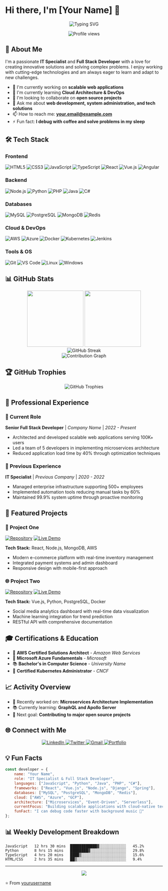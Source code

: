 # Hi there, I'm [Your Name] 👋

<div align="center">
  <img src="https://readme-typing-svg.herokuapp.com?font=Fira+Code&pause=1000&color=00D9FF&center=true&vCenter=true&width=435&lines=IT+Specialist+%26+Full+Stack+Developer;Always+learning+new+things;Problem+solver+and+innovator" alt="Typing SVG" />
</div>

<p align="center">
  <img src="https://komarev.com/ghpvc/?username=yourusername&color=blueviolet&style=flat-square&label=Profile+Views" alt="Profile views" />
</p>

## 🚀 About Me

I'm a passionate **IT Specialist** and **Full Stack Developer** with a love for creating innovative solutions and solving complex problems. I enjoy working with cutting-edge technologies and am always eager to learn and adapt to new challenges.

- 🔭 I'm currently working on **scalable web applications**
- 🌱 I'm currently learning **Cloud Architecture & DevOps**
- 👯 I'm looking to collaborate on **open source projects**
- 💬 Ask me about **web development, system administration, and tech solutions**
- 📫 How to reach me: **your.email@example.com**
- ⚡ Fun fact: **I debug with coffee and solve problems in my sleep**

## 🛠️ Tech Stack

### Frontend
![HTML5](https://img.shields.io/badge/HTML5-E34F26?style=for-the-badge&logo=html5&logoColor=white)
![CSS3](https://img.shields.io/badge/CSS3-1572B6?style=for-the-badge&logo=css3&logoColor=white)
![JavaScript](https://img.shields.io/badge/JavaScript-F7DF1E?style=for-the-badge&logo=javascript&logoColor=black)
![TypeScript](https://img.shields.io/badge/TypeScript-007ACC?style=for-the-badge&logo=typescript&logoColor=white)
![React](https://img.shields.io/badge/React-20232A?style=for-the-badge&logo=react&logoColor=61DAFB)
![Vue.js](https://img.shields.io/badge/Vue.js-35495E?style=for-the-badge&logo=vue.js&logoColor=4FC08D)
![Angular](https://img.shields.io/badge/Angular-DD0031?style=for-the-badge&logo=angular&logoColor=white)

### Backend
![Node.js](https://img.shields.io/badge/Node.js-43853D?style=for-the-badge&logo=node.js&logoColor=white)
![Python](https://img.shields.io/badge/Python-3776AB?style=for-the-badge&logo=python&logoColor=white)
![PHP](https://img.shields.io/badge/PHP-777BB4?style=for-the-badge&logo=php&logoColor=white)
![Java](https://img.shields.io/badge/Java-ED8B00?style=for-the-badge&logo=java&logoColor=white)
![C#](https://img.shields.io/badge/C%23-239120?style=for-the-badge&logo=c-sharp&logoColor=white)

### Databases
![MySQL](https://img.shields.io/badge/MySQL-00000F?style=for-the-badge&logo=mysql&logoColor=white)
![PostgreSQL](https://img.shields.io/badge/PostgreSQL-316192?style=for-the-badge&logo=postgresql&logoColor=white)
![MongoDB](https://img.shields.io/badge/MongoDB-4EA94B?style=for-the-badge&logo=mongodb&logoColor=white)
![Redis](https://img.shields.io/badge/Redis-DC382D?style=for-the-badge&logo=redis&logoColor=white)

### Cloud & DevOps
![AWS](https://img.shields.io/badge/Amazon_AWS-232F3E?style=for-the-badge&logo=amazon-aws&logoColor=white)
![Azure](https://img.shields.io/badge/Microsoft_Azure-0089D0?style=for-the-badge&logo=microsoft-azure&logoColor=white)
![Docker](https://img.shields.io/badge/Docker-2496ED?style=for-the-badge&logo=docker&logoColor=white)
![Kubernetes](https://img.shields.io/badge/Kubernetes-326CE5?style=for-the-badge&logo=kubernetes&logoColor=white)
![Jenkins](https://img.shields.io/badge/Jenkins-D24939?style=for-the-badge&logo=jenkins&logoColor=white)

### Tools & OS
![Git](https://img.shields.io/badge/Git-F05032?style=for-the-badge&logo=git&logoColor=white)
![VS Code](https://img.shields.io/badge/VS_Code-007ACC?style=for-the-badge&logo=visual-studio-code&logoColor=white)
![Linux](https://img.shields.io/badge/Linux-FCC624?style=for-the-badge&logo=linux&logoColor=black)
![Windows](https://img.shields.io/badge/Windows-0078D6?style=for-the-badge&logo=windows&logoColor=white)

## 📊 GitHub Stats

<div align="center">
  <img height="180em" src="https://github-readme-stats.vercel.app/api?username=yourusername&show_icons=true&theme=tokyonight&include_all_commits=true&count_private=true"/>
  <img height="180em" src="https://github-readme-stats.vercel.app/api/top-langs/?username=yourusername&layout=compact&langs_count=8&theme=tokyonight"/>
</div>

<div align="center">
  <img src="https://github-readme-streak-stats.herokuapp.com/?user=yourusername&theme=tokyonight" alt="GitHub Streak" />
</div>

<div align="center">
  <img src="https://github-readme-activity-graph.vercel.app/graph?username=yourusername&theme=tokyo-night&hide_border=true" alt="Contribution Graph" />
</div>

## 🏆 GitHub Trophies

<div align="center">
  <img src="https://github-profile-trophy.vercel.app/?username=yourusername&theme=tokyonight&no-frame=true&no-bg=false&margin-w=4&row=2&column=4" alt="GitHub Trophies" />
</div>

## 💼 Professional Experience

### 🎯 Current Role
**Senior Full Stack Developer** | *Company Name* | *2022 - Present*
- Architected and developed scalable web applications serving 100K+ users
- Led a team of 5 developers in implementing microservices architecture
- Reduced application load time by 40% through optimization techniques

### 🔧 Previous Experience
**IT Specialist** | *Previous Company* | *2020 - 2022*
- Managed enterprise infrastructure supporting 500+ employees
- Implemented automation tools reducing manual tasks by 60%
- Maintained 99.9% system uptime through proactive monitoring

## 🚀 Featured Projects

### 📱 Project One
[![Repository](https://img.shields.io/badge/Repository-181717?style=for-the-badge&logo=github&logoColor=white)](https://github.com/yourusername/project-one)
[![Live Demo](https://img.shields.io/badge/Live_Demo-00C7B7?style=for-the-badge&logo=netlify&logoColor=white)](https://your-demo-link.com)

**Tech Stack:** React, Node.js, MongoDB, AWS
- Modern e-commerce platform with real-time inventory management
- Integrated payment systems and admin dashboard
- Responsive design with mobile-first approach

### 🌐 Project Two
[![Repository](https://img.shields.io/badge/Repository-181717?style=for-the-badge&logo=github&logoColor=white)](https://github.com/yourusername/project-two)
[![Live Demo](https://img.shields.io/badge/Live_Demo-FF6B6B?style=for-the-badge&logo=vercel&logoColor=white)](https://your-demo-link.com)

**Tech Stack:** Vue.js, Python, PostgreSQL, Docker
- Social media analytics dashboard with real-time data visualization
- Machine learning integration for trend prediction
- RESTful API with comprehensive documentation

## 🎓 Certifications & Education

- 🎯 **AWS Certified Solutions Architect** - *Amazon Web Services*
- 🏅 **Microsoft Azure Fundamentals** - *Microsoft*
- 📚 **Bachelor's in Computer Science** - *University Name*
- 🔧 **Certified Kubernetes Administrator** - *CNCF*

## 📈 Activity Overview

<!--START_SECTION:activity-->
- 🔨 Recently worked on: **Microservices Architecture Implementation**
- 📚 Currently learning: **GraphQL and Apollo Server**
- 🎯 Next goal: **Contributing to major open source projects**
<!--END_SECTION:activity-->

## 🌐 Connect with Me

<div align="center">
  <a href="https://linkedin.com/in/yourprofile">
    <img src="https://img.shields.io/badge/LinkedIn-0077B5?style=for-the-badge&logo=linkedin&logoColor=white" alt="LinkedIn" />
  </a>
  <a href="https://twitter.com/yourhandle">
    <img src="https://img.shields.io/badge/Twitter-1DA1F2?style=for-the-badge&logo=twitter&logoColor=white" alt="Twitter" />
  </a>
  <a href="mailto:your.email@example.com">
    <img src="https://img.shields.io/badge/Gmail-D14836?style=for-the-badge&logo=gmail&logoColor=white" alt="Gmail" />
  </a>
  <a href="https://yourportfolio.com">
    <img src="https://img.shields.io/badge/Portfolio-FF5722?style=for-the-badge&logo=google-chrome&logoColor=white" alt="Portfolio" />
  </a>
</div>

## 💡 Fun Facts

```javascript
const developer = {
    name: "Your Name",
    role: "IT Specialist & Full Stack Developer",
    languages: ["JavaScript", "Python", "Java", "PHP", "C#"],
    frameworks: ["React", "Vue.js", "Node.js", "Django", "Spring"],
    databases: ["MySQL", "PostgreSQL", "MongoDB", "Redis"],
    cloud: ["AWS", "Azure", "GCP"],
    architecture: ["Microservices", "Event-Driven", "Serverless"],
    currentFocus: "Building scalable applications with cloud-native technologies",
    funFact: "I can debug code faster with background music 🎵"
};
```

## 📊 Weekly Development Breakdown

<!--START_SECTION:waka-->
```text
JavaScript   12 hrs 30 mins  ████████████▓░░░░░░░░░░░░   45.2%
Python       8 hrs 15 mins   ████████▓░░░░░░░░░░░░░░░░   29.8%
TypeScript   4 hrs 20 mins   ████▒░░░░░░░░░░░░░░░░░░░░   15.6%
HTML/CSS     2 hrs 35 mins   ██▒░░░░░░░░░░░░░░░░░░░░░░   9.4%
```
<!--END_SECTION:waka-->

---

<div align="center">
  <img src="https://capsule-render.vercel.app/api?type=waving&color=gradient&height=100&section=footer&text=Thanks%20for%20visiting!&fontSize=16&fontAlignY=65&desc=Let's%20build%20something%20amazing%20together&descAlignY=51&descAlign=center" />
</div>

⭐️ From [yourusername](https://github.com/yourusername)
